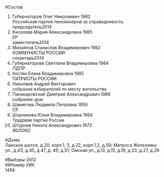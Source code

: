#Состав  
1. Губернаторов Олег Николаевич 1982  
    Российская партия пенсионеров за справедливость  
    председатель2014  
2. Киселева Мария Александровна 1985  
    ЕР  
    заместитель2014  
3. Михайлов Станислав Владимирович 1982  
    КОММУНИСТЫ РОССИИ  
    секретарь2014  
4. Губернаторова Светлана Владимировна 1984  
    ЛДПР  
5. Костян Елена Владимировна 1985  
    ПАТРИОТЫ РОССИИ  
6. Николаев Андрей Викторович  
    собрание избирателей по месту жительства  
7. Паникаровский Дмитрий Александрович 1986  
    собрание-дом  
8. Шамигова Людмила Петровна 1950  
    СР  
9. Шорникова Юлия Владимировна 1984  
    Трудовая партия России  
10. Штурнев Никита Александрович 1973  
    ЯБЛОКО  
  
#Дома  
Ланское шоссе, д.20, корп.1, 3, д.22, корп.1,2, д.59;  Матроса Железняка ул., д.43, д.45, д.47, д. 49, д.51;  Омская ул., д.13, д.15, д.19, д.23, д.27, д.29  
  
#Выборы-2012  
##Номер УИК  
1456  
